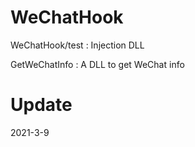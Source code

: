 # WeChatHook
WeChatHook/test : Injection DLL

GetWeChatInfo : A DLL to get WeChat info

# Update
2021-3-9